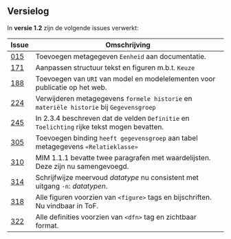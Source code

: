 ## Versielog

In **versie 1.2** zijn de volgende issues verwerkt:

| Issue                                                           | Omschrijving                                                                                  |
|-----------------------------------------------------------------|-----------------------------------------------------------------------------------------------|
| [015](https://github.com/Geonovum/MIM-Werkomgeving/issues/15)   | Toevoegen metagegeven `Eenheid` aan documentatie.                                             |
| [171](https://github.com/Geonovum/MIM-Werkomgeving/issues/171)  | Aanpassen structuur tekst en figuren m.b.t. `Keuze`                                           |
| [188](https://github.com/Geonovum/MIM-Werkomgeving/issues/188)  | Toevoegen van `URI` van model en modelelementen voor publicatie op het web.                   |
| [224](https://github.com/Geonovum/MIM-Werkomgeving/issues/224)  | Verwijderen metagegevens `formele historie` en `materiële historie` bij `Gegevensgroep`       |
| [245](https://github.com/Geonovum/MIM-Werkomgeving/issues/245)  | In 2.3.4 beschreven dat de velden `Definitie` en `Toelichting` rijke tekst mogen bevatten.    | 
| [305](https://github.com/Geonovum/MIM-Werkomgeving/issues/305)  | Toevoegen binding `heeft gegevensgroep` aan tabel metagegevens `«Relatieklasse»`              |
| [310](https://github.com/Geonovum/MIM-Werkomgeving/issues/310)  | MIM 1.1.1 bevatte twee paragrafen met waardelijsten. Deze zijn nu samengevoegd.               |
| [314](https://github.com/Geonovum/MIM-Werkomgeving/issues/314)  | Schrijfwijze meervoud _datatype_ nu consistent met uitgang `-n`: _datatypen_.                 |
| [318](https://github.com/Geonovum/MIM-Werkomgeving/issues/318)  | Alle figuren voorzien van `<figure>` tags en bijschriften. Nu vindbaar in ToF.                |
| [322](https://github.com/Geonovum/MIM-Werkomgeving/issues/322)  | Alle definities voorzien van `<dfn>` tag en zichtbaar format.                                 |

<!-- | [148](https://github.com/Geonovum/MIM-Werkomgeving/issues/148)  | Toevoegen beschrijving uitzondering: wanneer `Relatieklasse` modelleren als `Objecttype`.     | -->
<!-- | [202](https://github.com/Geonovum/MIM-Werkomgeving/issues/202)  | Aanpassen beschrijving `Populatie` & `Kwaliteit`, toevoegen voorbeelden toepassing `Populatie`|  -->
<!-- | [224](https://github.com/Geonovum/MIM-Werkomgeving/issues/224)  | Metagegevens historie niet meer van toepassing op `Gegevensgroep`.                            | -->
<!-- | [238](https://github.com/Geonovum/MIM-Werkomgeving/issues/238)  | Opnemen toelichting hoe omgaan met een gegeven dat uit meerdere 'data-delen' bestaat.         |  -->